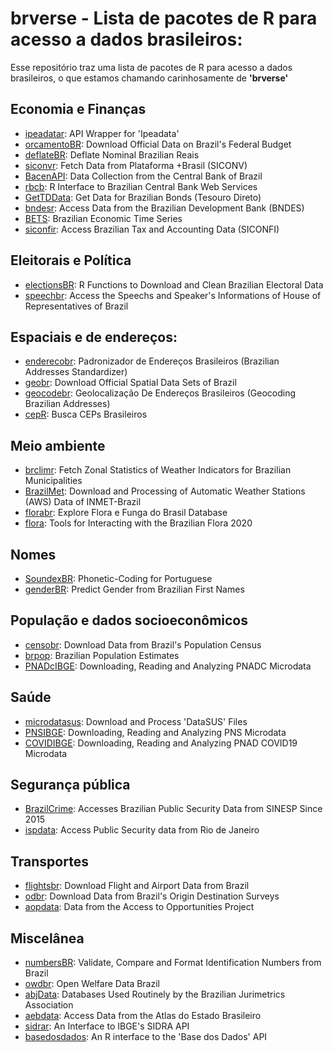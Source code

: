 # brverse - Lista de pacotes de R para acesso a dados brasileiros: 

Esse repositório traz uma lista de pacotes de R para acesso a dados brasileiros, o que estamos chamando carinhosamente de **'brverse'**


## Economia e Finanças

- [ipeadatar](https://CRAN.R-project.org/package=ipeadatar): API Wrapper for 'Ipeadata'
- [orcamentoBR](https://CRAN.R-project.org/package=orcamentoBR): Download Official Data on Brazil's Federal Budget
- [deflateBR](https://github.com/meirelesff/deflatebr/): Deflate Nominal Brazilian Reais
- [siconvr](https://CRAN.R-project.org/package=siconvr): Fetch Data from Plataforma +Brasil (SICONV)
- [BacenAPI](https://CRAN.R-project.org/package=BacenAPI): Data Collection from the Central Bank of Brazil
- [rbcb](https://wilsonfreitas.github.io/rbcb/): R Interface to Brazilian Central Bank Web Services
- [GetTDData](https://msperlin.github.io/GetTDData/): Get Data for Brazilian Bonds (Tesouro Direto)
- [bndesr](https://CRAN.R-project.org/package=bndesr): Access Data from the Brazilian Development Bank (BNDES)
- [BETS](https://CRAN.R-project.org/package=BETS): Brazilian Economic Time Series
- [siconfir](https://github.com/aspeddro/siconfir): Access Brazilian Tax and Accounting Data (SICONFI)
  
## Eleitorais e Política

- [electionsBR](https://electionsbr.com/novo/): R Functions to Download and Clean Brazilian Electoral Data
- [speechbr](https://CRAN.R-project.org/package=speechbr): Access the Speechs and Speaker's Informations of House of Representatives of Brazil


## Espaciais e de endereços:

- [enderecobr](https://ipeagit.github.io/enderecobr): Padronizador de Endereços Brasileiros (Brazilian Addresses Standardizer)
- [geobr](https://ipeagit.github.io/geobr): Download Official Spatial Data Sets of Brazil
- [geocodebr](https://ipeagit.github.io/geocodebr): Geolocalização De Endereços Brasileiros (Geocoding Brazilian Addresses)
- [cepR](https://CRAN.R-project.org/package=cepR): Busca CEPs Brasileiros


## Meio ambiente

- [brclimr](https://rfsaldanha.github.io/brclimr/): Fetch Zonal Statistics of Weather Indicators for Brazilian Municipalities
- [BrazilMet](https://CRAN.R-project.org/package=BrazilMet): Download and Processing of Automatic Weather Stations (AWS) Data of INMET-Brazil
- [florabr](https://wevertonbio.github.io/florabr/): Explore Flora e Funga do Brasil Database
- [flora](https://CRAN.R-project.org/package=flora): Tools for Interacting with the Brazilian Flora 2020


## Nomes

- [SoundexBR](https://CRAN.R-project.org/package=SoundexBR): Phonetic-Coding for Portuguese
- [genderBR](https://CRAN.R-project.org/package=genderBR): Predict Gender from Brazilian First Names


## População e dados socioeconômicos

- [censobr](https://ipeagit.github.io/censobr): Download Data from Brazil's Population Census
- [brpop](https://rfsaldanha.github.io/brpop/): Brazilian Population Estimates
- [PNADcIBGE](https://CRAN.R-project.org/package=PNADcIBGE): Downloading, Reading and Analyzing PNADC Microdata


## Saúde

- [microdatasus](https://rfsaldanha.github.io/microdatasus/): Download and Process 'DataSUS' Files
- [PNSIBGE](https://CRAN.R-project.org/package=PNSIBGE): Downloading, Reading and Analyzing PNS Microdata
- [COVIDIBGE](https://CRAN.R-project.org/package=COVIDIBGE): Downloading, Reading and Analyzing PNAD COVID19 Microdata


## Segurança pública

- [BrazilCrime](https://CRAN.R-project.org/package=BrazilCrime): Accesses Brazilian Public Security Data from SINESP Since 2015
- [ispdata](https://CRAN.R-project.org/package=ispdata): Access Public Security data from Rio de Janeiro

## Transportes

- [flightsbr](https://ipeagit.github.io/flightsbr): Download Flight and Airport Data from Brazil
- [odbr](https://hsvab.github.io/odbr/): Download Data from Brazil's Origin Destination Surveys
- [aopdata](https://ipeagit.github.io/aopdata): Data from the Access to Opportunities Project


## Miscelânea

- [numbersBR](https://CRAN.R-project.org/package=numbersBR): Validate, Compare and Format Identification Numbers from Brazil
- [owdbr](https://CRAN.R-project.org/package=owdbr): Open Welfare Data Brazil
- [abjData](https://abjur.github.io/abjData/): Databases Used Routinely by the Brazilian Jurimetrics Association
- [aebdata](https://ipea.github.io/aebdata/): Access Data from the Atlas do Estado Brasileiro
- [sidrar](https://CRAN.R-project.org/package=sidrar): An Interface to IBGE's SIDRA API
- [basedosdados](https://cran.r-project.org/web/packages/basedosdados/index.html): An R interface to the 'Base dos Dados' API
